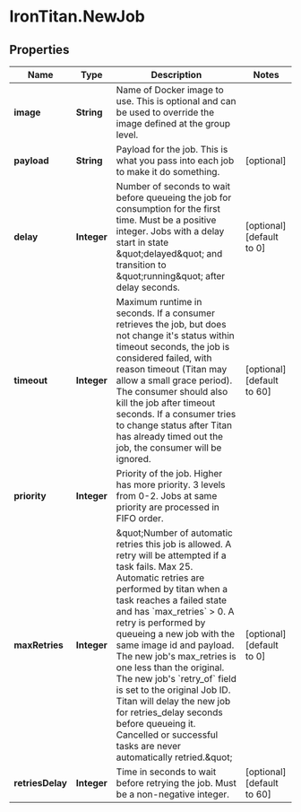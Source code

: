# IronTitan.NewJob

## Properties
Name | Type | Description | Notes
------------ | ------------- | ------------- | -------------
**image** | **String** | Name of Docker image to use. This is optional and can be used to override the image defined at the group level. | 
**payload** | **String** | Payload for the job. This is what you pass into each job to make it do something. | [optional] 
**delay** | **Integer** | Number of seconds to wait before queueing the job for consumption for the first time. Must be a positive integer. Jobs with a delay start in state \&quot;delayed\&quot; and transition to \&quot;running\&quot; after delay seconds. | [optional] [default to 0]
**timeout** | **Integer** | Maximum runtime in seconds. If a consumer retrieves the job, but does not change it&#39;s status within timeout seconds, the job is considered failed, with reason timeout (Titan may allow a small grace period). The consumer should also kill the job after timeout seconds. If a consumer tries to change status after Titan has already timed out the job, the consumer will be ignored.  | [optional] [default to 60]
**priority** | **Integer** | Priority of the job. Higher has more priority. 3 levels from 0-2. Jobs at same priority are processed in FIFO order. | 
**maxRetries** | **Integer** | \&quot;Number of automatic retries this job is allowed. A retry will be attempted if a task fails. Max 25. Automatic retries are performed by titan when a task reaches a failed state and has &#x60;max_retries&#x60; &gt; 0. A retry is performed by queueing a new job with the same image id and payload. The new job&#39;s max_retries is one less than the original. The new job&#39;s &#x60;retry_of&#x60; field is set to the original Job ID.  Titan will delay the new job for retries_delay seconds before queueing it. Cancelled or successful tasks are never automatically retried.\&quot;  | [optional] [default to 0]
**retriesDelay** | **Integer** | Time in seconds to wait before retrying the job. Must be a non-negative integer. | [optional] [default to 60]


